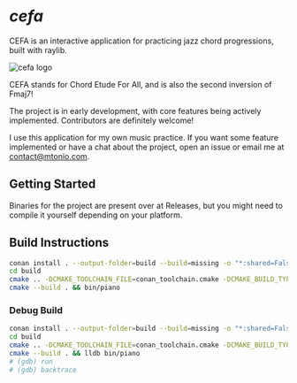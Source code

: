 # *cefa*
CEFA is an interactive application for practicing jazz chord progressions, built with raylib.

![cefa logo](https://github.com/user-attachments/assets/9632b436-7876-4347-bf45-d37593f006be)


CEFA stands for Chord Etude For All, and is also the second inversion of Fmaj7!

The project is in early development, with core features being actively implemented. Contributors are definitely welcome!

I use this application for my own music practice. If you want some feature implemented or have a chat about the project, open an issue or email me at contact@mtonio.com.

## Getting Started
Binaries for the project are present over at Releases, but you might need to compile it yourself depending on your platform.

## Build Instructions 
```bash
conan install . --output-folder=build --build=missing -o "*:shared=False" -s build_type=Release
cd build
cmake .. -DCMAKE_TOOLCHAIN_FILE=conan_toolchain.cmake -DCMAKE_BUILD_TYPE=Release -DCMAKE_EXPORT_COMPILE_COMMANDS=1 -DBUILD_SHARED_LIBS=OFF
cmake --build . && bin/piano
```

### Debug Build 
```bash
conan install . --output-folder=build --build=missing -o "*:shared=False" -s build_type=Debug
cd build
cmake .. -DCMAKE_TOOLCHAIN_FILE=conan_toolchain.cmake -DCMAKE_BUILD_TYPE=Debug -DCMAKE_EXPORT_COMPILE_COMMANDS=1 -DBUILD_SHARED_LIBS=OFF
cmake --build . && lldb bin/piano
# (gdb) run
# (gdb) backtrace
```
